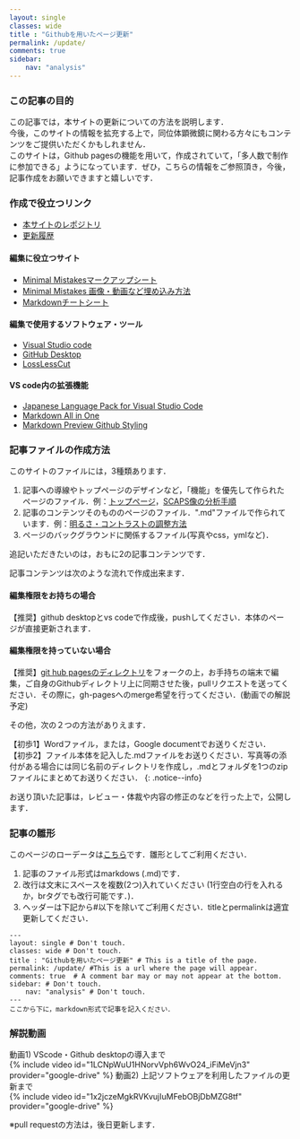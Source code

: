 ```yaml
---
layout: single
classes: wide
title : "Githubを用いたページ更新"
permalink: /update/
comments: true
sidebar: 
    nav: "analysis"
---
```

### この記事の目的
この記事では，本サイトの更新についての方法を説明します．   
今後，このサイトの情報を拡充する上で，同位体顕微鏡に関わる方々にもコンテンツをご提供いただくかもしれません．   
このサイトは，Github pagesの機能を用いて，作成されていて，「多人数で制作に参加できる」ようになっています．ぜひ，こちらの情報をご参照頂き，今後，記事作成をお願いできますと嬉しいです．

### 作成で役立つリンク
- [本サイトのレポジトリ](https://github.com/IsotopeMicroscope/isotopemicroscope.github.io/tree/gh-pages)
- [更新履歴](https://github.com/IsotopeMicroscope/isotopemicroscope.github.io/commits/gh-pages)
#### 編集に役立つサイト   
- [Minimal Mistakesマークアップシート](https://mmistakes.github.io/minimal-mistakes/markup/markup-html-tags-and-formatting/)   
- [Minimal Mistakes 画像・動画など埋め込み方法](https://mmistakes.github.io/minimal-mistakes/docs/helpers/)
- [Markdownチートシート](https://qiita.com/Qiita/items/c686397e4a0f4f11683d)    
#### 編集で使用するソフトウェア・ツール   
- [Visual Studio code](https://code.visualstudio.com/)   
- [GitHub Desktop](https://desktop.github.com/)
- [LossLessCut](https://github.com/mifi/lossless-cut)
#### VS code内の拡張機能   
- [Japanese Language Pack for Visual Studio Code](https://marketplace.visualstudio.com/items?itemName=MS-CEINTL.vscode-language-pack-ja)
- [Markdown All in One](https://marketplace.visualstudio.com/items?itemName=yzhang.markdown-all-in-one)
- [Markdown Preview Github Styling](https://marketplace.visualstudio.com/items?itemName=bierner.markdown-preview-github-styles)

### 記事ファイルの作成方法
このサイトのファイルには，3種類あります．   
1. 記事への導線やトップページのデザインなど，「機能」を優先して作られたページのファイル．例：[トップページ](/)，[SCAPS像の分析手順](/analysis/)
2. 記事のコンテンツそのもののページのファイル．".md"ファイルで作られています．例：[明るさ・コントラストの調整方法](/analysis/b_c_lut/)
3. ページのバックグラウンドに関係するファイル(写真やcss，ymlなど)．   

追記いただきたいのは，おもに2の記事コンテンツです．   

記事コンテンツは次のような流れで作成出来ます．   
#### 編集権限をお持ちの場合   
【推奨】github desktopとvs codeで作成後，pushしてください．本体のページが直接更新されます．   

#### 編集権限を持っていない場合   
【推奨】[git hub pagesのディレクトリ](https://github.com/IsotopeMicroscope/isotopemicroscope.github.io/tree/gh-pages)をフォークの上，お手持ちの端末で編集，ご自身のGithubディレクトリ上に同期させた後，pullリクエストを送ってください．その際に，gh-pagesへのmerge希望を行ってください．(動画での解説予定)

その他，次の２つの方法がありえます．

【初歩1】Wordファイル，または，Google documentでお送りください．   
【初歩2】ファイル本体を記入した.mdファイルをお送りください．写真等の添付がある場合には同じ名前のディレクトリを作成し，.mdとフォルダを1つのzipファイルにまとめてお送りください．
{: .notice--info} 

お送り頂いた記事は，レビュー・体裁や内容の修正のなどを行った上で，公開します．

### 記事の雛形   
このページのローデータは[こちら](https://github.com/IsotopeMicroscope/isotopemicroscope.github.io/blob/gh-pages/_pages/update_github.md)です．雛形としてご利用ください．

1. 記事のファイル形式はmarkdows (.md)です． 
2. 改行は文末にスペースを複数(2つ)入れていください (1行空白の行を入れるか，brタグでも改行可能です．)．  
3. ヘッダーは下記から#以下を除いてご利用ください．titleとpermalinkは適宜更新してください．


```
---
layout: single # Don't touch.
classes: wide # Don't touch.
title : "Githubを用いたページ更新" # This is a title of the page.
permalink: /update/ #This is a url where the page will appear.
comments: true  # A comment bar may or may not appear at the bottom.
sidebar: # Don't touch.
    nav: "analysis" # Don't touch.
---
ここから下に，markdown形式で記事を記入ください．
```

### 解説動画  
動画1) VScode・Github desktopの導入まで   
{% include video id="1LCNpWuU1HNorvVph6WvO24_iFiMeVjn3" provider="google-drive" %}
動画2) 上記ソフトウェアを利用したファイルの更新まで   
{% include video id="1x2jczeMgkRVKvujIuMFebOBjDbMZG8tf" provider="google-drive" %}

※pull requestの方法は，後日更新します．   